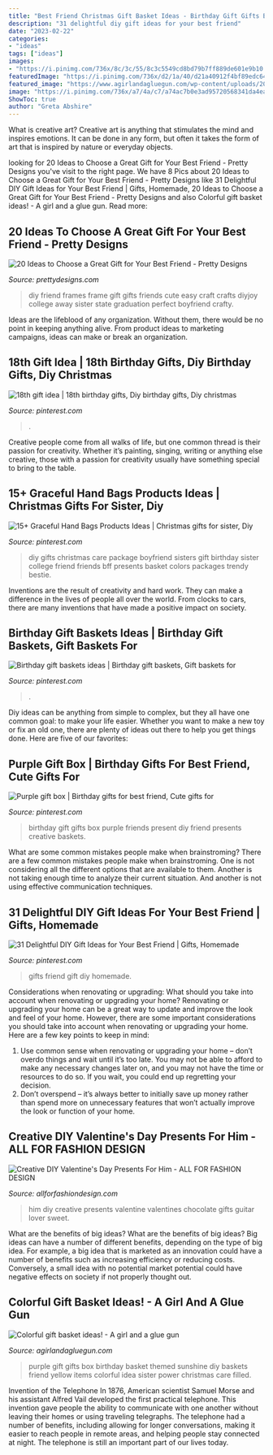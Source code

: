 ```yaml
---
title: "Best Friend Christmas Gift Basket Ideas - Birthday Gift Gifts Box Purple Friends Present Diy Friend Presents Creative Baskets"
description: "31 delightful diy gift ideas for your best friend"
date: "2023-02-22"
categories:
- "ideas"
tags: ["ideas"]
images:
- "https://i.pinimg.com/736x/8c/3c/55/8c3c5549cd8bd79b7ff889de601e9b10.jpg"
featuredImage: "https://i.pinimg.com/736x/d2/1a/40/d21a40912f4bf89edc6420edc7596ead.jpg"
featured_image: "https://www.agirlandagluegun.com/wp-content/uploads/2016/01/1394c3fc9e9f496b9344db06ce7d751a.jpg"
image: "https://i.pinimg.com/736x/a7/4a/c7/a74ac7b0e3ad95720568341da4eacc73.jpg"
ShowToc: true
author: "Greta Abshire"
---
```



What is creative art?
Creative art is anything that stimulates the mind and inspires emotions. It can be done in any form, but often it takes the form of art that is inspired by nature or everyday objects.

	

		
looking for 20 Ideas to Choose a Great Gift for Your Best Friend - Pretty Designs you've visit to the right page. We have 8 Pics about 20 Ideas to Choose a Great Gift for Your Best Friend - Pretty Designs like 31 Delightful DIY Gift Ideas for Your Best Friend | Gifts, Homemade, 20 Ideas to Choose a Great Gift for Your Best Friend - Pretty Designs and also Colorful gift basket ideas! - A girl and a glue gun. Read more:
		
    
## 20 Ideas To Choose A Great Gift For Your Best Friend - Pretty Designs

<img loading=lazy src="http://www.prettydesigns.com/wp-content/uploads/2015/12/DIY-Picture-Frames.jpg" onerror="this.onerror=null;this.src='https://tse3.mm.bing.net/th?id=OIP.Y_iMEpXmTRTZT7sZVQn8KQHaJ6&amp;pid=15.1';" alt="20 Ideas to Choose a Great Gift for Your Best Friend - Pretty Designs">

_Source: prettydesigns.com_

>diy friend frames frame gift gifts friends cute easy craft crafts diyjoy college away sister state graduation perfect boyfriend crafty. 

	

Ideas are the lifeblood of any organization. Without them, there would be no point in keeping anything alive. From product ideas to marketing campaigns, ideas can make or break an organization.

    
## 18th Gift Idea | 18th Birthday Gifts, Diy Birthday Gifts, Diy Christmas

<img loading=lazy src="https://i.pinimg.com/736x/a7/4a/c7/a74ac7b0e3ad95720568341da4eacc73.jpg" onerror="this.onerror=null;this.src='https://tse3.mm.bing.net/th?id=OIP.Ft_LFEuzb0nPEaT9phtqlAHaNK&amp;pid=15.1';" alt="18th gift idea | 18th birthday gifts, Diy birthday gifts, Diy christmas">

_Source: pinterest.com_

>. 

	

Creative people come from all walks of life, but one common thread is their passion for creativity. Whether it’s painting, singing, writing or anything else creative, those with a passion for creativity usually have something special to bring to the table.

    
## 15+ Graceful Hand Bags Products Ideas | Christmas Gifts For Sister, Diy

<img loading=lazy src="https://i.pinimg.com/736x/48/92/54/489254ff5de236e9cc351d4bf935031b.jpg" onerror="this.onerror=null;this.src='https://tse3.mm.bing.net/th?id=OIP.N9RZuqh52Wr5S0JVEat0fAAAAA&amp;pid=15.1';" alt="15+ Graceful Hand Bags Products Ideas | Christmas gifts for sister, Diy">

_Source: pinterest.com_

>diy gifts christmas care package boyfriend sisters gift birthday sister college friend friends bff presents basket colors packages trendy bestie. 

	

Inventions are the result of creativity and hard work. They can make a difference in the lives of people all over the world. From clocks to cars, there are many inventions that have made a positive impact on society.

    
## Birthday Gift Baskets Ideas | Birthday Gift Baskets, Gift Baskets For

<img loading=lazy src="https://i.pinimg.com/736x/71/f3/b2/71f3b24e613f7e9773a7dbd1946ce0ce.jpg" onerror="this.onerror=null;this.src='https://tse4.mm.bing.net/th?id=OIP.5CX5CukxTp-L3maSQdUW4wHaJ3&amp;pid=15.1';" alt="Birthday gift baskets ideas | Birthday gift baskets, Gift baskets for">

_Source: pinterest.com_

>. 

	

Diy ideas can be anything from simple to complex, but they all have one common goal: to make your life easier. Whether you want to make a new toy or fix an old one, there are plenty of ideas out there to help you get things done. Here are five of our favorites: 

    
## Purple Gift Box | Birthday Gifts For Best Friend, Cute Gifts For

<img loading=lazy src="https://i.pinimg.com/736x/d2/1a/40/d21a40912f4bf89edc6420edc7596ead.jpg" onerror="this.onerror=null;this.src='https://tse4.mm.bing.net/th?id=OIP.Ajzkh7bgjEX7wEt7BLc0WwHaJ3&amp;pid=15.1';" alt="Purple gift box | Birthday gifts for best friend, Cute gifts for">

_Source: pinterest.com_

>birthday gift gifts box purple friends present diy friend presents creative baskets. 

	

What are some common mistakes people make when brainstroming?
There are a few common mistakes people make when brainstroming. One is not considering all the different options that are available to them. Another is not taking enough time to analyze their current situation. And another is not using effective communication techniques.

    
## 31 Delightful DIY Gift Ideas For Your Best Friend | Gifts, Homemade

<img loading=lazy src="https://i.pinimg.com/736x/8c/3c/55/8c3c5549cd8bd79b7ff889de601e9b10.jpg" onerror="this.onerror=null;this.src='https://tse1.mm.bing.net/th?id=OIP.WVoFPzWOh8rNyRGySuJJEgHaLH&amp;pid=15.1';" alt="31 Delightful DIY Gift Ideas for Your Best Friend | Gifts, Homemade">

_Source: pinterest.com_

>gifts friend gift diy homemade. 

	

Considerations when renovating or upgrading: What should you take into account when renovating or upgrading your home?
Renovating or upgrading your home can be a great way to update and improve the look and feel of your home. However, there are some important considerations you should take into account when renovating or upgrading your home. Here are a few key points to keep in mind: 
1. Use common sense when renovating or upgrading your home – don’t overdo things and wait until it’s too late. You may not be able to afford to make any necessary changes later on, and you may not have the time or resources to do so. If you wait, you could end up regretting your decision. 
2. Don’t overspend – it’s always better to initially save up money rather than spend more on unnecessary features that won’t actually improve the look or function of your home.

    
## Creative DIY Valentine&#039;s Day Presents For Him - ALL FOR FASHION DESIGN

<img loading=lazy src="https://allforfashiondesign.com/wp-content/uploads/2019/01/11-diy-gifts-for-him-600x1128.jpg" onerror="this.onerror=null;this.src='https://tse3.mm.bing.net/th?id=OIP.y1ZB79AM5epgO-WMqmJM1QHaN7&amp;pid=15.1';" alt="Creative DIY Valentine&#039;s Day Presents For Him - ALL FOR FASHION DESIGN">

_Source: allforfashiondesign.com_

>him diy creative presents valentine valentines chocolate gifts guitar lover sweet. 

	

What are the benefits of big ideas?
What are the benefits of big ideas? Big ideas can have a number of different benefits, depending on the type of big idea. For example, a big idea that is marketed as an innovation could have a number of benefits such as increasing efficiency or reducing costs. Conversely, a small idea with no potential market potential could have negative effects on society if not properly thought out.

    
## Colorful Gift Basket Ideas! - A Girl And A Glue Gun

<img loading=lazy src="https://www.agirlandagluegun.com/wp-content/uploads/2016/01/1394c3fc9e9f496b9344db06ce7d751a.jpg" onerror="this.onerror=null;this.src='https://tse4.mm.bing.net/th?id=OIP.fA9hn_3bSJ9lKmd4mu4GvwHaJ6&amp;pid=15.1';" alt="Colorful gift basket ideas! - A girl and a glue gun">

_Source: agirlandagluegun.com_

>purple gift gifts box birthday basket themed sunshine diy baskets friend yellow items colorful idea sister power christmas care filled. 

	

Invention of the Telephone
In 1876, American scientist Samuel Morse and his assistant Alfred Vail developed the first practical telephone. This invention gave people the ability to communicate with one another without leaving their homes or using traveling telegraphs. The telephone had a number of benefits, including allowing for longer conversations, making it easier to reach people in remote areas, and helping people stay connected at night. The telephone is still an important part of our lives today.

